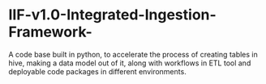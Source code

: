 # IIF-v1.0-Integrated-Ingestion-Framework-
A code base built in python, to accelerate the process of creating tables in hive, making a data model out of it, along with workflows in ETL tool and deployable code packages in different environments.
